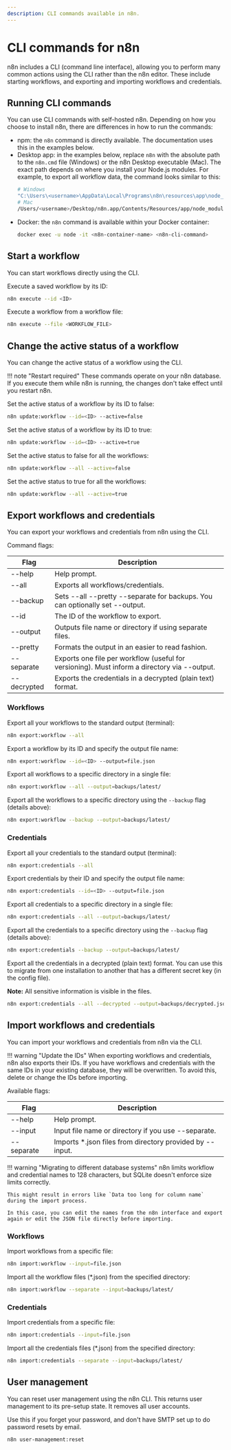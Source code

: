 ```yaml
---
description: CLI commands available in n8n.
---
```


# CLI commands for n8n

n8n includes a CLI (command line interface), allowing you to perform many common actions using the CLI rather than the n8n editor. These include starting workflows, and exporting and importing workflows and credentials.

## Running CLI commands

You can use CLI commands with self-hosted n8n. Depending on how you choose to install n8n, there are differences in how to run the commands:

* npm: the `n8n` command is directly available. The documentation uses this in the examples below.
* Desktop app: in the examples below, replace `n8n` with the absolute path to the `n8n.cmd` file (Windows) or the n8n Desktop executable (Mac). The exact path depends on where you install your Node.js modules. For example, to export all workflow data, the command looks similar to this:
    ```sh
    # Windows
    "C:\Users\<username>\AppData\Local\Programs\n8n\resources\app\node_modules\n8n\bin\n8n.cmd" export:workflow --all
    # Mac
    /Users/<username>/Desktop/n8n.app/Contents/Resources/app/node_modules/n8n/bin/n8n export:workflow --all
    ```
* Docker: the `n8n` command is available within your Docker container:
    ```sh
    docker exec -u node -it <n8n-container-name> <n8n-cli-command>
    ```

## Start a workflow

You can start workflows directly using the CLI.

Execute a saved workflow by its ID:

```bash
n8n execute --id <ID>
```

Execute a workflow from a workflow file:
```bash
n8n execute --file <WORKFLOW_FILE>
```

## Change the active status of a workflow

You can change the active status of a workflow using the CLI.

!!! note "Restart required"
    These commands operate on your n8n database. If you execute them
	while n8n is running, the changes don't take effect until you restart n8n.

Set the active status of a workflow by its ID to false:

```bash
n8n update:workflow --id=<ID> --active=false
```

Set the active status of a workflow by its ID to true:

```bash
n8n update:workflow --id=<ID> --active=true
```

Set the active status to false for all the workflows:

```bash
n8n update:workflow --all --active=false
```

Set the active status to true for all the workflows:

```bash
n8n update:workflow --all --active=true
```

## Export workflows and credentials

You can export your workflows and credentials from n8n using the CLI.

Command flags:

| Flag | Description |
|-------------|-------|
| --help | Help prompt. |
| --all | Exports all workflows/credentials. |
| --backup | Sets --all --pretty --separate for backups. You can optionally set --output. |
| --id | The ID of the workflow to export. |
| --output | Outputs file name or directory if using separate files. |
| --pretty | Formats the output in an easier to read fashion. |
| --separate | Exports one file per workflow (useful for versioning). Must inform a directory via --output. |
| --decrypted | Exports the credentials in a decrypted (plain text) format. |

### Workflows

Export all your workflows to the standard output (terminal):

```bash
n8n export:workflow --all
```

Export a workflow by its ID and specify the output file name:

```bash
n8n export:workflow --id=<ID> --output=file.json
```

Export all workflows to a specific directory in a single file:

```bash
n8n export:workflow --all --output=backups/latest/
```

Export all the workflows to a specific directory using the `--backup` flag (details above):

```bash
n8n export:workflow --backup --output=backups/latest/
```

### Credentials

Export all your credentials to the standard output (terminal):

```bash
n8n export:credentials --all
```

Export credentials by their ID and specify the output file name:

```bash
n8n export:credentials --id=<ID> --output=file.json
```

Export all credentials to a specific directory in a single file:

```bash
n8n export:credentials --all --output=backups/latest/
```

Export all the credentials to a specific directory using the `--backup` flag (details above):

```bash
n8n export:credentials --backup --output=backups/latest/
```

Export all the credentials in a decrypted (plain text) format. You can use this to migrate from one installation to another that has a different secret key (in the config file).

**Note:** All sensitive information is visible in the files.

```bash
n8n export:credentials --all --decrypted --output=backups/decrypted.json
```


## Import workflows and credentials

You can import your workflows and credentials from n8n via the CLI.

!!! warning "Update the IDs"
    When exporting workflows and credentials, n8n also exports their IDs. If you have workflows and credentials with the same IDs in your existing database, they will be overwritten. To avoid this, delete or change the IDs before importing.


Available flags:

| Flag | Description |
|-------------|-------|
| --help | Help prompt. |
| --input | Input file name or directory if you use --separate. |
| --separate | Imports *.json files from directory provided by --input. |

!!! warning "Migrating to different database systems"
    n8n limits workflow and credential names to 128 characters, but SQLite doesn't enforce size limits correctly.

    This might result in errors like `Data too long for column name` during the import process.

    In this case, you can edit the names from the n8n interface and export again or edit the JSON file directly before importing.



### Workflows

Import workflows from a specific file:

```bash
n8n import:workflow --input=file.json
```
Import all the workflow files (*.json) from the specified directory:

```bash
n8n import:workflow --separate --input=backups/latest/
```

### Credentials

Import credentials from a specific file:

```bash
n8n import:credentials --input=file.json
```

Import all the credentials files (*.json) from the specified directory:

```bash
n8n import:credentials --separate --input=backups/latest/
```

## User management

You can reset user management using the n8n CLI. This returns user management to its pre-setup state. It removes all user accounts.

Use this if you forget your password, and don't have SMTP set up to do password resets by email.

```sh
n8n user-management:reset
```
